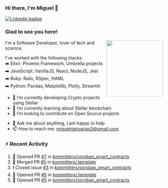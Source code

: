 ### Hi there, I'm Miguel 👋

<a href="https://linkedin.com/in/miguelnietoa/" target="_blank" rel="noopener noreferrer">
  <img src="https://img.shields.io/badge/-LinkedIn-0e76a8?style=flat-square&logo=Linkedin&logoColor=white" alt="Linkedin badge">
</a>
<!-- [![Website Badge](https://img.shields.io/badge/Website-3b5998?style=flat-square&logo=google-chrome&logoColor=white)](#notavailablenow#) 

<img src="https://i.imgur.com/tbrLrt5.gif" width=400 alt="Coding GIF" align="right"/>
-->


### Glad to see you here!
<a href="https://github.com/miguelnietoa"><img src="https://github-readme-stats.vercel.app/api?username=miguelnietoa&show_icons=true&hide_border=true&count_private=true&include_all_commits=true&theme=tokyonight" height="180em" align="right"/></a>
I'm a Software Developer, lover of tech and science. 

I've worked with the following stacks:\
➡️ Elixir: Phoenix Framework, Umbrella projects\
➡️ JavaScript: VanillaJS, React, NodeJS, Jest\
➡️ Ruby: Rails, RSpec, HAML\
➡️ Python: Pandas, Matplotlib, Plotly, Streamlit

- 🔭 I’m currently developing Crypto projects using Stellar
- 🌱 I’m currently learning about Stellar blockchain
- 👯 I’m looking to contribute on Open Source projects
<!-- 
- 😄 I just finished a Machine Learning course! 
- 🤔 I’m looking for help with ...
-->
- 💬 Ask me about anything, I am happy to help
- 📫 How to reach me: miguelnietoarias3@gmail.com

### ⚡ Recent Activity

<!--START_SECTION:activity-->
1. 💪 Opened PR [#7](https://github.com/kommitters/soroban_smart_contracts/pull/7) in [kommitters/soroban_smart_contracts](https://github.com/kommitters/soroban_smart_contracts)
2. 🎉 Merged PR [#5](https://github.com/kommitters/.template/pull/5) in [kommitters/.template](https://github.com/kommitters/.template)
3. ❗️ Closed issue [#3](https://github.com/kommitters/soroban_smart_contracts/issues/3) in [kommitters/soroban_smart_contracts](https://github.com/kommitters/soroban_smart_contracts)
4. 💪 Opened PR [#5](https://github.com/kommitters/.template/pull/5) in [kommitters/.template](https://github.com/kommitters/.template)
5. 💪 Opened PR [#5](https://github.com/kommitters/soroban_smart_contracts/pull/5) in [kommitters/soroban_smart_contracts](https://github.com/kommitters/soroban_smart_contracts)
<!--END_SECTION:activity-->
